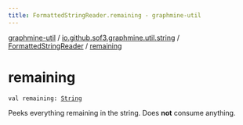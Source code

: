 ```yaml
---
title: FormattedStringReader.remaining - graphmine-util
---
```


[graphmine-util](../../index.html) / [io.github.sof3.graphmine.util.string](../index.html) / [FormattedStringReader](index.html) / [remaining](./remaining.html)

# remaining

`val remaining: `[`String`](https://kotlinlang.org/api/latest/jvm/stdlib/kotlin/-string/index.html)

Peeks everything remaining in the string. Does **not** consume anything.

